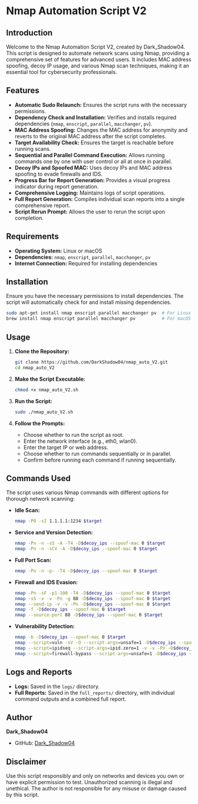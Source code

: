 # Nmap Automation Script V2

## Introduction

Welcome to the Nmap Automation Script V2, created by Dark_Shadow04. This script is designed to automate network scans using Nmap, providing a comprehensive set of features for advanced users. It includes MAC address spoofing, decoy IP usage, and various Nmap scan techniques, making it an essential tool for cybersecurity professionals.

## Features

- **Automatic Sudo Relaunch:** Ensures the script runs with the necessary permissions.
- **Dependency Check and Installation:** Verifies and installs required dependencies (`nmap`, `enscript`, `parallel`, `macchanger`, `pv`).
- **MAC Address Spoofing:** Changes the MAC address for anonymity and reverts to the original MAC address after the script completes.
- **Target Availability Check:** Ensures the target is reachable before running scans.
- **Sequential and Parallel Command Execution:** Allows running commands one by one with user control or all at once in parallel.
- **Decoy IPs and Spoofed MAC:** Uses decoy IPs and MAC address spoofing to evade firewalls and IDS.
- **Progress Bar for Report Generation:** Provides a visual progress indicator during report generation.
- **Comprehensive Logging:** Maintains logs of script operations.
- **Full Report Generation:** Compiles individual scan reports into a single comprehensive report.
- **Script Rerun Prompt:** Allows the user to rerun the script upon completion.

## Requirements

- **Operating System:** Linux or macOS
- **Dependencies:** `nmap`, `enscript`, `parallel`, `macchanger`, `pv`
- **Internet Connection:** Required for installing dependencies

## Installation

Ensure you have the necessary permissions to install dependencies. The script will automatically check for and install missing dependencies.

```bash
sudo apt-get install nmap enscript parallel macchanger pv  # For Linux
brew install nmap enscript parallel macchanger pv          # For macOS
```

## Usage

1. **Clone the Repository:**
   ```bash
   git clone https://github.com/DarkShadow04/nmap_auto_V2.git
   cd nmap_auto_V2
   ```

2. **Make the Script Executable:**
   ```bash
   chmod +x nmap_auto_V2.sh
   ```

3. **Run the Script:**
   ```bash
   sudo ./nmap_auto_V2.sh
   ```

4. **Follow the Prompts:**
   - Choose whether to run the script as root.
   - Enter the network interface (e.g., eth0, wlan0).
   - Enter the target IP or web address.
   - Choose whether to run commands sequentially or in parallel.
   - Confirm before running each command if running sequentially.

## Commands Used

The script uses various Nmap commands with different options for thorough network scanning:

- **Idle Scan:**
  ```bash
  nmap -P0 -sI 1.1.1.1:1234 $target
  ```
- **Service and Version Detection:**
  ```bash
  nmap -Pn -n -sS -A -T4 -D$decoy_ips --spoof-mac 0 $target
  nmap -Pn -n -sCV -A -D$decoy_ips --spoof-mac 0 $target
  ```
- **Full Port Scan:**
  ```bash
  nmap -Pn -n -p- -T4 -D$decoy_ips --spoof-mac 0 $target
  ```
- **Firewall and IDS Evasion:**
  ```bash
  nmap -Pn -sF -p1-100 -T4 -D$decoy_ips --spoof-mac 0 $target
  nmap -sS -v -v -Pn -g 88 -D$decoy_ips --spoof-mac 0 $target
  nmap --send-ip -v -v -Pn -D$decoy_ips --spoof-mac 0 $target
  nmap -f -D$decoy_ips --spoof-mac 0 $target
  nmap --source-port 88 -D$decoy_ips --spoof-mac 0 $target
  ```
- **Vulnerability Detection:**
  ```bash
  nmap -b -D$decoy_ips --spoof-mac 0 $target
  nmap --script=vuln -sV -O --script-args=unsafe=1 -D$decoy_ips --spoof-mac 0 $target
  nmap --script=ipidseq --script-args=ipid.zero=1 -v -v -Pn -D$decoy_ips --spoof-mac 0 $target
  nmap --script=firewall-bypass --script-args=unsafe=1 -D$decoy_ips --spoof-mac 0 $target
  ```

## Logs and Reports

- **Logs:** Saved in the `logs/` directory.
- **Full Reports:** Saved in the `full_reports/` directory, with individual command outputs and a combined full report.

## Author

**Dark_Shadow04**

- GitHub: [Dark_Shadow04](https://github.com/DarkShadow04)

## Disclaimer

Use this script responsibly and only on networks and devices you own or have explicit permission to test. Unauthorized scanning is illegal and unethical. The author is not responsible for any misuse or damage caused by this script.
